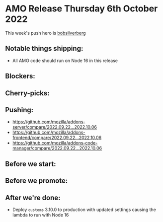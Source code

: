 # AMO Release Thursday 6th October 2022

This week's push hero is [bobsilverberg](https://github.com/bobsilverberg)

## Notable things shipping:
- All AMO code should run on Node 16 in this release

## Blockers:

## Cherry-picks:

## Pushing:

- https://github.com/mozilla/addons-server/compare/2022.09.22...2022.10.06
- https://github.com/mozilla/addons-frontend/compare/2022.09.22...2022.10.06
- https://github.com/mozilla/addons-code-manager/compare/2022.09.22...2022.10.06

## Before we start:

## Before we promote:

## After we're done:
- Deploy `customs` 3.10.0 to production with updated settings causing the lambda to run with Node 16
